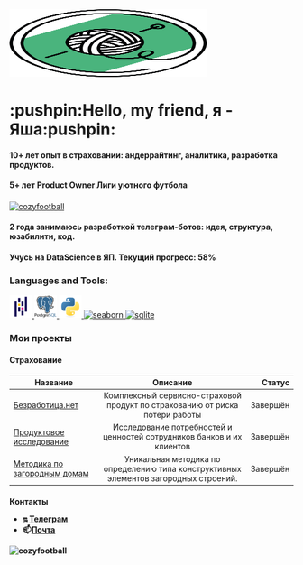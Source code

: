 
<img src="https://github.com/cozyfootball/cozyfootball/blob/main/white.png" class="centerImage" alt="CH Logo" height="120" width="350">
<h1 align="left">:pushpin:Hello, my friend, я - Яша:pushpin:</h1>
<h4 align="left">10+ лет опыт в страховании: андеррайтинг, аналитика, разработка продуктов.</h4>
<h4 align="left">5+ лет Product Owner Лиги уютного футбола</h3><a href="https://www.youtube.com/channel/UCoj8xxoH4A8fvUdU7JQAc8Q" target="blank"><img align="center" src="https://raw.githubusercontent.com/rahuldkjain/github-profile-readme-generator/master/src/images/icons/Social/youtube.svg" alt="cozyfootball" height="30" width="40" /></a>
</p>
<h4 align="left">2 года занимаюсь разработкой телеграм-ботов: идея, структура, юзабилити, код.</h4>
<h4 align="left">Учусь на DataScience в ЯП. Текущий прогресс: 58%</h4>

<h3 align="left">Languages and Tools:</h3>
<p align="left"> <a href="https://pandas.pydata.org/" target="_blank" rel="noreferrer"> <img src="https://raw.githubusercontent.com/devicons/devicon/2ae2a900d2f041da66e950e4d48052658d850630/icons/pandas/pandas-original.svg" alt="pandas" width="40" height="40"/> </a> <a href="https://www.postgresql.org" target="_blank" rel="noreferrer"> <img src="https://raw.githubusercontent.com/devicons/devicon/master/icons/postgresql/postgresql-original-wordmark.svg" alt="postgresql" width="40" height="40"/> </a> <a href="https://www.python.org" target="_blank" rel="noreferrer"> <img src="https://raw.githubusercontent.com/devicons/devicon/master/icons/python/python-original.svg" alt="python" width="40" height="40"/> </a> <a href="https://seaborn.pydata.org/" target="_blank" rel="noreferrer"> <img src="https://seaborn.pydata.org/_images/logo-mark-lightbg.svg" alt="seaborn" width="40" height="40"/> </a> <a href="https://www.sqlite.org/" target="_blank" rel="noreferrer"> <img src="https://www.vectorlogo.zone/logos/sqlite/sqlite-icon.svg" alt="sqlite" width="40" height="40"/> </a> </p>

<h3 align="left">Мои проекты</h3>
<h4 align="left">Страхование</h4>

| Название   |     Описание    |  Статус |
|----------|:-------------:|------:|
| [Безработица.нет](https://github.com/cozyfootball/cozyfootball/blob/main/job_insure.pdf)| Комплексный сервисно-страховой продукт по страхованию от риска потери работы| Завершён |
|  [Продуктовое исследование](https://github.com/cozyfootball/cozyfootball/blob/main/product_research.pdf) |    Исследование потребностей и ценностей сотрудников банков и их клиентов  |   Завершён|
|  [Методика по загородным домам](https://github.com/cozyfootball/cozyfootball/blob/main/property_manual.pdf) | Уникальная методика по определению типа конструктивных элементов загородных строений. |   Завершён |
<h4 align="left">Контакты</h43>

- :on: [Телеграм](https://t.me/oma890)
- 📫[Почта](mailto:1h8dzz@gmail.com)
<p align="left"> <img src="https://komarev.com/ghpvc/?username=cozyfootball&label=Profile%20views&color=0e75b6&style=flat" alt="cozyfootball" /> </p>
